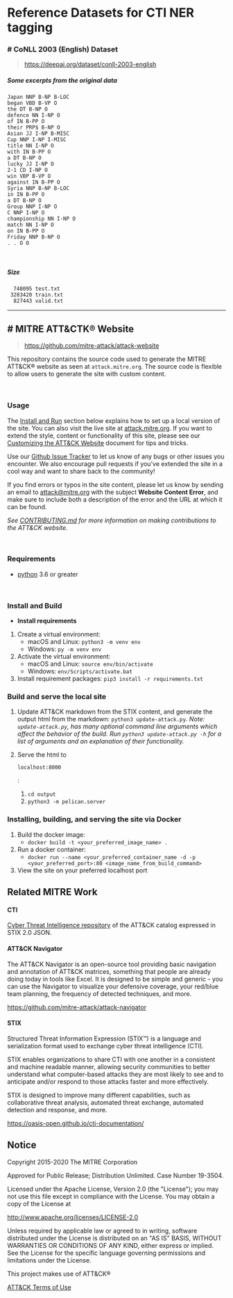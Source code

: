 # Reference Datasets for CTI NER tagging

### # **CoNLL 2003 (English) Dataset**

> https://deepai.org/dataset/conll-2003-english

##### Some excerpts from the original data

```
Japan NNP B-NP B-LOC
began VBD B-VP O
the DT B-NP O
defence NN I-NP O
of IN B-PP O
their PRP$ B-NP O
Asian JJ I-NP B-MISC
Cup NNP I-NP I-MISC
title NN I-NP O
with IN B-PP O
a DT B-NP O
lucky JJ I-NP O
2-1 CD I-NP O
win VBP B-VP O
against IN B-PP O
Syria NNP B-NP B-LOC
in IN B-PP O
a DT B-NP O
Group NNP I-NP O
C NNP I-NP O
championship NN I-NP O
match NN I-NP O
on IN B-PP O
Friday NNP B-NP O
. . O O
```

<br/>

##### Size

```
  748095 test.txt
 3283420 train.txt
  827443 valid.txt
```

-----



## # MITRE ATT&CTK® Website

>https://github.com/mitre-attack/attack-website

This repository contains the source code used to generate the MITRE ATT&CK® website as seen at `attack.mitre.org`. The source code is flexible to allow users to generate the site with custom content.

<br/>

### Usage

The [Install and Run](https://github.com/mitre-attack/attack-website#Install-and-Build) section below explains how to set up a local version of the site. You can also visit the live site at [attack.mitre.org](https://attack.mitre.org/). If you want to extend the style, content or functionality of this site, please see our [Customizing the ATT&CK Website](https://github.com/mitre-attack/attack-website/blob/master/CUSTOMIZING.md) document for tips and tricks.

Use our [Github Issue Tracker](https://github.com/mitre-attack/attack-website/issues) to let us know of any bugs or other issues you encounter. We also encourage pull requests if you've extended the site in a cool way and want to share back to the community!

If you find errors or typos in the site content, please let us know by sending an email to [attack@mitre.org](mailto:attack@mitre.org) with the subject **Website Content Error**, and make sure to include both a description of the error and the URL at which it can be found.

*See [CONTRIBUTING.md](https://github.com/mitre-attack/attack-website/blob/master/CONTRIBUTING.md) for more information on making contributions to the ATT&CK website.*

<br/>

### Requirements

- [python](https://www.python.org/) 3.6 or greater

<br/>

### Install and Build

- **Install requirements**

1. Create a virtual environment:
   - macOS and Linux: `python3 -m venv env`
   - Windows: `py -m venv env`
2. Activate the virtual environment:
   - macOS and Linux: `source env/bin/activate`
   - Windows: `env/Scripts/activate.bat`
3. Install requirement packages: `pip3 install -r requirements.txt`

### Build and serve the local site

1. Update ATT&CK markdown from the STIX content, and generate the output html from the markdown: `python3 update-attack.py`. *Note: `update-attack.py`, has many optional command line arguments which affect the behavior of the build. Run `python3 update-attack.py -h` for a list of arguments and an explanation of their functionality.*

2. Serve the html to

    

   ```
   localhost:8000
   ```

   :

   1. `cd output`
   2. `python3 -m pelican.server`

### Installing, building, and serving the site via Docker

1. Build the docker image:
   - `docker build -t <your_preferred_image_name> .`
2. Run a docker container:
   - `docker run --name <your_preferred_container_name -d -p <your_preferred_port>:80 <image_name_from_build_command>`
3. View the site on your preferred localhost port

## Related MITRE Work

#### CTI

[Cyber Threat Intelligence repository](https://github.com/mitre/cti) of the ATT&CK catalog expressed in STIX 2.0 JSON.

#### ATT&CK Navigator

The ATT&CK Navigator is an open-source tool providing basic navigation and annotation of ATT&CK matrices, something that people are already doing today in tools like Excel. It is designed to be simple and generic - you can use the Navigator to visualize your defensive coverage, your red/blue team planning, the frequency of detected techniques, and more.

https://github.com/mitre-attack/attack-navigator

#### STIX

Structured Threat Information Expression (STIX™) is a language and serialization format used to exchange cyber threat intelligence (CTI).

STIX enables organizations to share CTI with one another in a consistent and machine readable manner, allowing security communities to better understand what computer-based attacks they are most likely to see and to anticipate and/or respond to those attacks faster and more effectively.

STIX is designed to improve many different capabilities, such as collaborative threat analysis, automated threat exchange, automated detection and response, and more.

https://oasis-open.github.io/cti-documentation/

## Notice

Copyright 2015-2020 The MITRE Corporation

Approved for Public Release; Distribution Unlimited. Case Number 19-3504.

Licensed under the Apache License, Version 2.0 (the "License"); you may not use this file except in compliance with the License. You may obtain a copy of the License at

http://www.apache.org/licenses/LICENSE-2.0

Unless required by applicable law or agreed to in writing, software distributed under the License is distributed on an "AS IS" BASIS, WITHOUT WARRANTIES OR CONDITIONS OF ANY KIND, either express or implied. See the License for the specific language governing permissions and limitations under the License.

This project makes use of ATT&CK®

[ATT&CK Terms of Use](https://attack.mitre.org/resources/terms-of-use/)